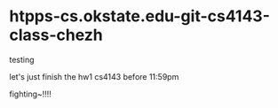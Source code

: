 # htpps-cs.okstate.edu-git-cs4143-class-chezh
testing

let's just finish the hw1 cs4143 before 11:59pm     

fighting~!!!!
